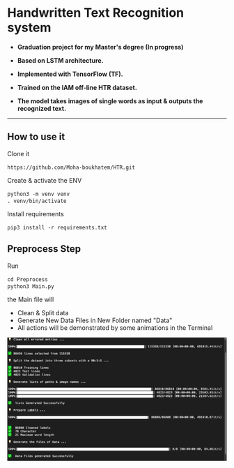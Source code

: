 # Handwritten Text Recognition system

* **Graduation project for my Master's degree (In progress)**


* **Based on LSTM architecture.**
* **Implemented with TensorFlow (TF).**
* **Trained on the IAM off-line HTR dataset.**
* **The model takes images of single words as input & outputs the recognized text.**
----

## **How to use it**
Clone it 

```
https://github.com/Moha-boukhatem/HTR.git
```

Create & activate the ENV

```
python3 -m venv venv
. venv/bin/activate
```

Install requirements

```
pip3 install -r requirements.txt
```

## **Preprocess Step**
Run 

```
cd Preprocess
python3 Main.py
```
the Main file will
* Clean & Split data
* Generate New Data Files in New Folder named "Data"
* All actions will be demonstrated by some animations in the Terminal

![Terminal](Doc/Terminal.png)
